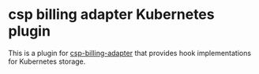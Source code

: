 # csp billing adapter Kubernetes plugin

This is a plugin for [csp-billing-adapter](https://github.com/SUSE-Enceladus/csp-billing-adapter) that provides hook implementations for Kubernetes storage.
